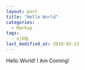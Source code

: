 ```yaml
---
layout: post
title: "Hello World"
categories:
  - Markup
tags:
  - xjb扯
last_modified_at: 2018-03-13
---
```

Hello World!
I Am Coming!
